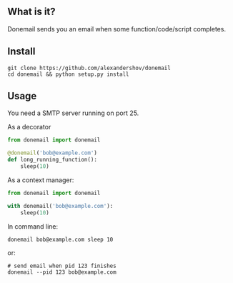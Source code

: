 ## What is it?
Donemail sends you an email when some function/code/script completes.

## Install
```shell
git clone https://github.com/alexandershov/donemail
cd donemail && python setup.py install
```

## Usage
You need a SMTP server running on port 25.

As a decorator
```python
from donemail import donemail

@donemail('bob@example.com')
def long_running_function():
    sleep(10)
```
    
As a context manager:
```python
from donemail import donemail

with donemail('bob@example.com'):
    sleep(10)
```

In command line:
```shell
donemail bob@example.com sleep 10
```

or:
```shell
# send email when pid 123 finishes
donemail --pid 123 bob@example.com
```